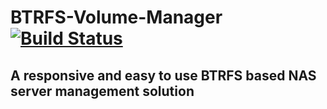 # BTRFS-Volume-Manager [![Build Status](https://travis-ci.org/djarek/btrfs-volume-manager.svg?branch=master)](https://travis-ci.org/djarek/btrfs-volume-manager)
## A responsive and easy to use BTRFS based NAS server management solution
